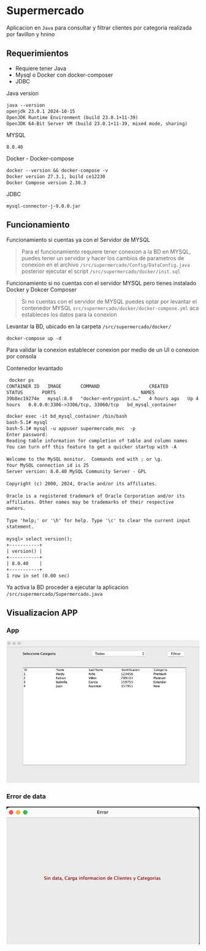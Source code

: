 # Supermercado


Aplicacion  en `Java` para consultar y filtrar clientes por categoria realizada por favillon y hnino


## Requerimientos 

- Requiere tener Java
- Mysql o Docker con docker-composer
- JDBC 


Java version 

```shell
java --version
openjdk 23.0.1 2024-10-15
OpenJDK Runtime Environment (build 23.0.1+11-39)
OpenJDK 64-Bit Server VM (build 23.0.1+11-39, mixed mode, sharing)
```

MYSQL
```shell
8.0.40
```

Docker - Docker-compose

```shell
docker --version && docker-compose -v
Docker version 27.3.1, build ce12230
Docker Compose version 2.30.3
```


JDBC
```shell
mysql-connector-j-9.0.0.jar
```


## Funcionamiento

Funcionamiento si cuentas ya con el Servidor de MYSQL

> Para el funcionamiento requiere tener conexion a la BD en MYSQL, puedes tener un servidor y hacer los cambios de parametros de conexion  en el archivo `/src/supermercado/Config/DataConfig.java` posterior ejecutar  el script `/src/supermercado/docker/init.sql`

Funcionamiento si no cuentas con el servidor MYSQL pero tienes instalado Docker y Dokcer Composer

> Si no cuentas con el servidor de MYSQL  puedes optar por levantar el contenedor MYSQL  `src/supermercado/docker/docker-compose.yml` aca estableces los datos para la conexion 


Levantar la BD, ubicado en la carpeta `/src/supermercado/docker/`

```shell
docker-compose up -d
```

Para validar la conexion establecer conexion por medio de un UI o conexion por consola 

Contenedor levantado

```shell
 docker ps
CONTAINER ID   IMAGE       COMMAND                  CREATED       STATUS       PORTS                               NAMES
39b8ec19274e   mysql:8.0   "docker-entrypoint.s…"   4 hours ago   Up 4 hours   0.0.0.0:3306->3306/tcp, 33060/tcp   bd_mysql_container
```

```shell
docker exec -it bd_mysql_container /bin/bash
bash-5.1# mysql
bash-5.1# mysql -u appuser supermercado_mvc  -p
Enter password:
Reading table information for completion of table and column names
You can turn off this feature to get a quicker startup with -A

Welcome to the MySQL monitor.  Commands end with ; or \g.
Your MySQL connection id is 25
Server version: 8.0.40 MySQL Community Server - GPL

Copyright (c) 2000, 2024, Oracle and/or its affiliates.

Oracle is a registered trademark of Oracle Corporation and/or its
affiliates. Other names may be trademarks of their respective
owners.

Type 'help;' or '\h' for help. Type '\c' to clear the current input statement.

mysql> select version();
+-----------+
| version() |
+-----------+
| 8.0.40    |
+-----------+
1 row in set (0.00 sec)
```

Ya activa la BD proceder a ejecutar la aplicacion `/src/supermercado/Supermercado.java`

## Visualizacion APP

### App
![App](./img/app.png)

### Error de data
![Error](./img/error.png)
